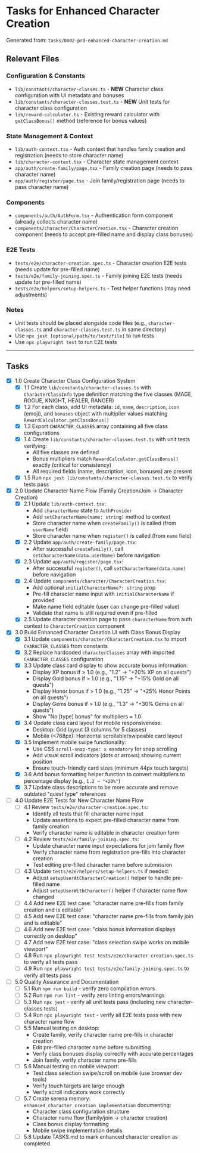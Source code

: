 # Tasks for Enhanced Character Creation

Generated from: `tasks/0002-prd-enhanced-character-creation.md`

## Relevant Files

### Configuration & Constants
- `lib/constants/character-classes.ts` - **NEW** Character class configuration with UI metadata and bonuses
- `lib/constants/character-classes.test.ts` - **NEW** Unit tests for character class configuration
- `lib/reward-calculator.ts` - Existing reward calculator with `getClassBonus()` method (reference for bonus values)

### State Management & Context
- `lib/auth-context.tsx` - Auth context that handles family creation and registration (needs to store character name)
- `lib/character-context.tsx` - Character state management context
- `app/auth/create-family/page.tsx` - Family creation page (needs to pass character name)
- `app/auth/register/page.tsx` - Join family/registration page (needs to pass character name)

### Components
- `components/auth/AuthForm.tsx` - Authentication form component (already collects character name)
- `components/character/CharacterCreation.tsx` - Character creation component (needs to accept pre-filled name and display class bonuses)

### E2E Tests
- `tests/e2e/character-creation.spec.ts` - Character creation E2E tests (needs update for pre-filled name)
- `tests/e2e/family-joining.spec.ts` - Family joining E2E tests (needs update for pre-filled name)
- `tests/e2e/helpers/setup-helpers.ts` - Test helper functions (may need adjustments)

### Notes
- Unit tests should be placed alongside code files (e.g., `character-classes.ts` and `character-classes.test.ts` in same directory)
- Use `npx jest [optional/path/to/test/file]` to run tests
- Use `npx playwright test` to run E2E tests

---

## Tasks

- [x] 1.0 Create Character Class Configuration System
  - [x] 1.1 Create `lib/constants/character-classes.ts` with `CharacterClassInfo` type definition matching the five classes (MAGE, ROGUE, KNIGHT, HEALER, RANGER)
  - [x] 1.2 For each class, add UI metadata: `id`, `name`, `description`, `icon` (emoji), and `bonuses` object with multiplier values matching `RewardCalculator.getClassBonus()`
  - [x] 1.3 Export `CHARACTER_CLASSES` array containing all five class configurations
  - [x] 1.4 Create `lib/constants/character-classes.test.ts` with unit tests verifying:
    - All five classes are defined
    - Bonus multipliers match `RewardCalculator.getClassBonus()` exactly (critical for consistency)
    - All required fields (name, description, icon, bonuses) are present
  - [x] 1.5 Run `npx jest lib/constants/character-classes.test.ts` to verify tests pass

- [x] 2.0 Update Character Name Flow (Family Creation/Join → Character Creation)
  - [x] 2.1 Update `lib/auth-context.tsx`:
    - Add `characterName` state to `AuthProvider`
    - Add `setCharacterName(name: string)` method to context
    - Store character name when `createFamily()` is called (from `userName` field)
    - Store character name when `register()` is called (from `name` field)
  - [x] 2.2 Update `app/auth/create-family/page.tsx`:
    - After successful `createFamily()`, call `setCharacterName(data.userName)` before navigation
  - [x] 2.3 Update `app/auth/register/page.tsx`:
    - After successful `register()`, call `setCharacterName(data.name)` before navigation
  - [x] 2.4 Update `components/character/CharacterCreation.tsx`:
    - Add optional `initialCharacterName?: string` prop
    - Pre-fill character name input with `initialCharacterName` if provided
    - Make name field editable (user can change pre-filled value)
    - Validate that name is still required even if pre-filled
  - [x] 2.5 Update character creation page to pass `characterName` from auth context to `CharacterCreation` component

- [x] 3.0 Build Enhanced Character Creation UI with Class Bonus Display
  - [x] 3.1 Update `components/character/CharacterCreation.tsx` to import `CHARACTER_CLASSES` from constants
  - [x] 3.2 Replace hardcoded `characterClasses` array with imported `CHARACTER_CLASSES` configuration
  - [x] 3.3 Update class card display to show accurate bonus information:
    - Display XP bonus if > 1.0 (e.g., "1.2" → "+20% XP on all quests")
    - Display Gold bonus if > 1.0 (e.g., "1.15" → "+15% Gold on all quests")
    - Display Honor bonus if > 1.0 (e.g., "1.25" → "+25% Honor Points on all quests")
    - Display Gems bonus if > 1.0 (e.g., "1.3" → "+30% Gems on all quests")
    - Show "No [type] bonus" for multipliers = 1.0
  - [x] 3.4 Update class card layout for mobile responsiveness:
    - Desktop: Grid layout (3 columns for 5 classes)
    - Mobile (<768px): Horizontal scrollable/swipeable card layout
  - [x] 3.5 Implement mobile swipe functionality:
    - Use CSS `scroll-snap-type: x mandatory` for snap scrolling
    - Add visual scroll indicators (dots or arrows) showing current position
    - Ensure touch-friendly card sizes (minimum 44px touch targets)
  - [x] 3.6 Add bonus formatting helper function to convert multipliers to percentage display (e.g., `1.2 → "+20%"`)
  - [x] 3.7 Update class descriptions to be more accurate and remove outdated "quest type" references

- [ ] 4.0 Update E2E Tests for New Character Name Flow
  - [ ] 4.1 Review `tests/e2e/character-creation.spec.ts`:
    - Identify all tests that fill character name input
    - Update assertions to expect pre-filled character name from family creation
    - Verify character name is editable in character creation form
  - [ ] 4.2 Review `tests/e2e/family-joining.spec.ts`:
    - Update character name input expectations for join family flow
    - Verify character name from registration pre-fills into character creation
    - Test editing pre-filled character name before submission
  - [ ] 4.3 Update `tests/e2e/helpers/setup-helpers.ts` if needed:
    - Adjust `setupUserAtCharacterCreation()` helper to handle pre-filled name
    - Adjust `setupUserWithCharacter()` helper if character name flow changed
  - [ ] 4.4 Add new E2E test case: "character name pre-fills from family creation and is editable"
  - [ ] 4.5 Add new E2E test case: "character name pre-fills from family join and is editable"
  - [ ] 4.6 Add new E2E test case: "class bonus information displays correctly on desktop"
  - [ ] 4.7 Add new E2E test case: "class selection swipe works on mobile viewport"
  - [ ] 4.8 Run `npx playwright test tests/e2e/character-creation.spec.ts` to verify all tests pass
  - [ ] 4.9 Run `npx playwright test tests/e2e/family-joining.spec.ts` to verify all tests pass

- [ ] 5.0 Quality Assurance and Documentation
  - [ ] 5.1 Run `npm run build` - verify zero compilation errors
  - [ ] 5.2 Run `npm run lint` - verify zero linting errors/warnings
  - [ ] 5.3 Run `npx jest` - verify all unit tests pass (including new character-classes tests)
  - [ ] 5.4 Run `npx playwright test` - verify all E2E tests pass with new character name flow
  - [ ] 5.5 Manual testing on desktop:
    - Create family, verify character name pre-fills in character creation
    - Edit pre-filled character name before submitting
    - Verify class bonuses display correctly with accurate percentages
    - Join family, verify character name pre-fills
  - [ ] 5.6 Manual testing on mobile viewport:
    - Test class selection swipe/scroll on mobile (use browser dev tools)
    - Verify touch targets are large enough
    - Verify scroll indicators work correctly
  - [ ] 5.7 Create serena memory: `enhanced_character_creation_implementation` documenting:
    - Character class configuration structure
    - Character name flow (family/join → character creation)
    - Class bonus display formatting
    - Mobile swipe implementation details
  - [ ] 5.8 Update TASKS.md to mark enhanced character creation as completed
